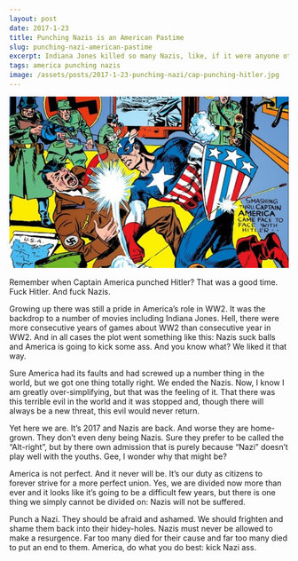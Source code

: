 ```yaml
---
layout: post
date: 2017-1-23
title: Punching Nazis is an American Pastime
slug: punching-nazi-american-pastime
excerpt: Indiana Jones killed so many Nazis, like, if it were anyone other than Nazis you would say it bordered on excessive
tags: america punching nazis
image: /assets/posts/2017-1-23-punching-nazi/cap-punching-hitler.jpg
---
```


![alt text](/assets/posts/2017-1-23-punching-a-nazi/cap-punching-hitler.jpg "Captain America punches Hitler, Marvel Comics")

Remember when Captain America punched Hitler? That was a good time. Fuck Hitler. And fuck Nazis.

Growing up there was still a pride in America’s role in WW2. It was the backdrop to a number of movies including Indiana Jones. Hell, there were more consecutive years of games about WW2 than consecutive year in WW2. And in all cases the plot went something like this: Nazis suck balls and America is going to kick some ass. And you know what? We liked it that way.

Sure America had its faults and had screwed up a number thing in the world, but we got one thing totally right. We ended the Nazis. Now, I know I am greatly over-simplifying, but that was the feeling of it. That there was this terrible evil in the world and it was stopped and, though there will always be a new threat, this evil would never return.

Yet here we are. It’s 2017 and Nazis are back. And worse they are home-grown. They don’t even deny being Nazis. Sure they prefer to be called the “Alt-right”, but by there own admission that is purely because “Nazi” doesn’t play well with the youths. Gee, I wonder why that might be?

America is not perfect. And it never will be. It’s our duty as citizens to forever strive for a more perfect union. Yes, we are divided now more than ever and it looks like it’s going to be a difficult few years, but there is one thing we simply cannot be divided on: Nazis will not be suffered.

Punch a Nazi. They should be afraid and ashamed. We should frighten and shame them back into their hidey-holes. Nazis must never be allowed to make a resurgence. Far too many died for their cause and far too many died to put an end to them. America, do what you do best: kick Nazi ass.
